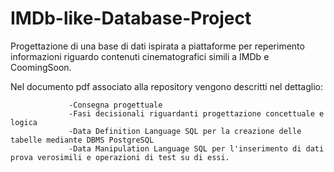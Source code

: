 # IMDb-like-Database-Project
Progettazione di una base di dati ispirata a piattaforme per reperimento informazioni riguardo contenuti cinematografici simili a IMDb e CoomingSoon.

Nel documento pdf associato alla repository vengono descritti nel dettaglio: 

                 -Consegna progettuale                 
                 -Fasi decisionali riguardanti progettazione concettuale e logica
                 -Data Definition Language SQL per la creazione delle tabelle mediante DBMS PostgreSQL
                 -Data Manipulation Language SQL per l'inserimento di dati prova verosimili e operazioni di test su di essi.
              
